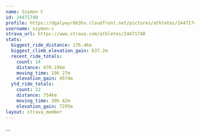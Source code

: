 ```yaml
---
name: Szymon C
id: 24471740
profile: https://dgalywyr863hv.cloudfront.net/pictures/athletes/24471740/7213253/2/large.jpg
username: szymon-c
strava_url: https://www.strava.com/athletes/24471740
stats:
  biggest_ride_distance: 176.4km
  biggest_climb_elevation_gain: 637.2m
  recent_ride_totals:
    count: 14
    distance: 470.19km
    moving_time: 19h 27m
    elevation_gain: 4574m
  ytd_ride_totals:
    count: 22
    distance: 754km
    moving_time: 30h 42m
    elevation_gain: 7295m
layout: strava_member
--- 
```

...
